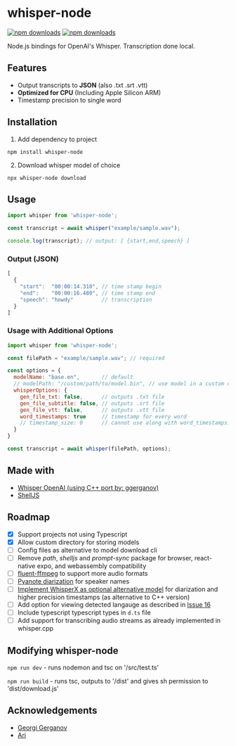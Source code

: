 # whisper-node

[![npm downloads](https://img.shields.io/npm/dm/whisper-node)](https://npmjs.org/package/whisper-node)
[![npm downloads](https://img.shields.io/npm/l/whisper-node)](https://npmjs.org/package/whisper-node)  

Node.js bindings for OpenAI's Whisper. Transcription done local.

## Features

- Output transcripts to **JSON** (also .txt .srt .vtt)
- **Optimized for CPU** (Including Apple Silicon ARM)
- Timestamp precision to single word

## Installation

1. Add dependency to project

```text
npm install whisper-node
```

2. Download whisper model of choice

```text
npx whisper-node download
```

## Usage

```javascript
import whisper from 'whisper-node';

const transcript = await whisper("example/sample.wav");

console.log(transcript); // output: [ {start,end,speech} ]
```

### Output (JSON)

```javascript
[
  {
    "start":  "00:00:14.310", // time stamp begin
    "end":    "00:00:16.480", // time stamp end
    "speech": "howdy"         // transcription
  }
]
```

### Usage with Additional Options

```javascript
import whisper from 'whisper-node';

const filePath = "example/sample.wav"; // required

const options = {
  modelName: "base.en",       // default
  // modelPath: "/custom/path/to/model.bin", // use model in a custom directory (cannot use along with 'modelName')
  whisperOptions: {
    gen_file_txt: false,      // outputs .txt file
    gen_file_subtitle: false, // outputs .srt file
    gen_file_vtt: false,      // outputs .vtt file
    word_timestamps: true     // timestamp for every word
    // timestamp_size: 0      // cannot use along with word_timestamps:true
  }
}

const transcript = await whisper(filePath, options);
```

## Made with

- [Whisper OpenAI (using C++ port by: ggerganov)](https://github.com/ggerganov/whisper.cpp)
- [ShellJS](https://www.npmjs.com/package/shelljs)

## Roadmap

- [x] Support projects not using Typescript
- [x] Allow custom directory for storing models
- [ ] Config files as alternative to model download cli
- [ ] Remove *path*, *shelljs* and *prompt-sync* package for browser, react-native expo, and webassembly compatibility
- [ ] [fluent-ffmpeg](https://www.npmjs.com/package/fluent-ffmpeg) to support more audio formats
- [ ] [Pyanote diarization](https://huggingface.co/pyannote/speaker-diarization) for speaker names
- [ ] [Implement WhisperX as optional alternative model](https://github.com/m-bain/whisperX) for diarization and higher precision timestamps (as alternative to C++ version)
- [ ] Add option for viewing detected langauge as described in [Issue 16](https://github.com/ariym/whisper-node/issues/16)
- [ ] Include typescript typescript types in ```d.ts``` file
- [ ] Add support for transcribing audio streams as already implemented in whisper.cpp

## Modifying whisper-node

```npm run dev``` - runs nodemon and tsc on '/src/test.ts'

```npm run build``` - runs tsc, outputs to '/dist' and gives sh permission to 'dist/download.js'

## Acknowledgements

- [Georgi Gerganov](https://ggerganov.com/)
- [Ari](https://aricv.com)
